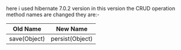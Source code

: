 here i used hibernate 7.0.2 version in this version the CRUD operation method names are changed they are:-
<table>
  <thead>
   <tr>
      <th>Old Name</th>
      <th>New Name</th>
   </tr>
  </thead>
  <tbody>
    <tr>
      <td>save(Object)</td>
      <td>persist(Object)</td>
    </tr>
  </tbody>
</table>
